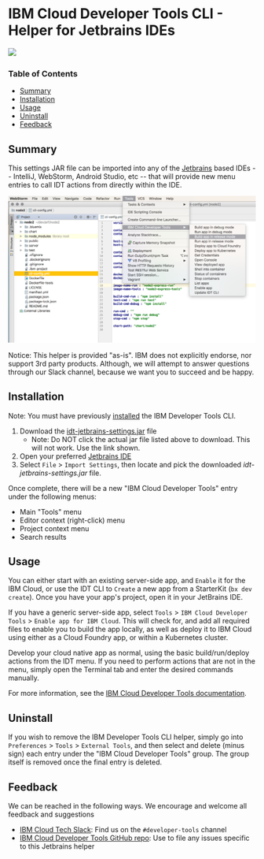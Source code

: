 # IBM Cloud Developer Tools CLI - Helper for Jetbrains IDEs

[![](https://img.shields.io/badge/IBM%20Cloud-powered-blue.svg)](https://bluemix.net)

### Table of Contents
* [Summary](#summary)
* [Installation](#installation)
* [Usage](#usage)
* [Uninstall](#uninstall)
* [Feedback](#feedback)


## Summary

This settings JAR file can be imported into any of the [Jetbrains](https://www.jetbrains.com) based IDEs -- IntelliJ, WebStorm, Android Studio, etc -- that will provide new menu entries to call IDT actions from directly within the IDE.

![IDT tools within WebStorm](./idt-jetbrains.png)

Notice: This helper is provided "as-is". IBM does not explicitly endorse, nor support 3rd party products. Although, we will attempt to answer questions through our Slack channel, because we want you to succeed and be happy.


## Installation

Note: You must have previously [installed](../README.md) the IBM Developer Tools CLI.

1. Download the [idt-jetbrains-settings.jar](https://github.com/IBM-Cloud/ibm-cloud-developer-tools/raw/master/jetbrains/idt-jetbrains-settings.jar) file
    - Note: Do NOT click the actual jar file listed above to download.  This will not work.  Use the link shown.
1. Open your preferred [Jetbrains IDE](https://www.jetbrains.com)
1. Select `File` > `Import Settings`, then locate and pick the downloaded *idt-jetbrains-settings.jar* file.

Once complete, there will be a new "IBM Cloud Developer Tools" entry under the following menus:
- Main "Tools" menu
- Editor context (right-click) menu
- Project context menu
- Search results


## Usage

You can either start with an existing server-side app, and `Enable` it for the IBM Cloud, or use the IDT CLI to `Create` a new app from a StarterKit (`bx dev create`). Once you have your app's project, open it in your JetBrains IDE.

If you have a generic server-side app, select `Tools` > `IBM Cloud Developer Tools` > `Enable app for IBM Cloud`.  This will check for, and add all required files to enable you to build the app locally, as well as deploy it to IBM Cloud using either as a Cloud Foundry app, or within a Kubernetes cluster.

Develop your cloud native app as normal, using the basic build/run/deploy actions from the IDT menu. If you need to perform actions that are not in the menu, simply open the Terminal tab and enter the desired commands manually.

For more information, see the [IBM Cloud Developer Tools documentation](https://console.bluemix.net/docs/cloudnative/dev_cli.html).



## Uninstall

If you wish to remove the IBM Developer Tools CLI helper, simply go into `Preferences` > `Tools` > `External Tools`, and then select and delete (minus sign) each entry under the "IBM Cloud Developer Tools" group.  The group itself is removed once the final entry is deleted.


## Feedback

We can be reached in the following ways. We encourage and welcome all feedback and suggestions
- [IBM Cloud Tech Slack](https://slack-invite-ibm-cloud-tech.mybluemix.net/): Find us on the `#developer-tools` channel
- [IBM Cloud Developer Tools GitHub repo](https://github.com/IBM-Cloud/ibm-cloud-developer-tools): Use to file any issues specific to this Jetbrains helper

